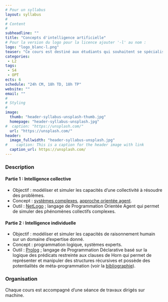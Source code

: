```yaml
---
# Pour un syllabus
layout: syllabus
#
# Content
#
subheadline: ""
title: "Concepts d'intelligence artificielle"
# Pour la version du logo pour la licence ajouter '-l' au nom :
logo: "logo_blanc-l.png"
teaser: "Ce cours est destiné aux étudiants qui souhaitent se spécialiser en intelligence artificielle. "
categories: 
 - L2
tags:
 - S4
 - OPT
ects: 6
schedule: "24h CM, 18h TD, 18h TP"
website: ""
email: ""
#
# Styling
#
image:
  thumb: "header-syllabus-unsplash-thumb.jpg"
  homepage: "header-syllabus-unsplash.jpg"
#  caption: "https://unsplash.com/"
  url: "https://unsplash.com/"
header:
  image_fullwidth: "header-syllabus-unsplash.jpg"
#    caption: This is a caption for the header image with link
  caption_url: https://unsplash.com/  
---
```


### Description


#### Partie 1 : Intelligence collective
 - Objectif : modéliser et simuler les capacités d’une collectivité à résoudre des problèmes.
 - Concept : [systèmes complexes](https://fr.wikipedia.org/wiki/Système_complexe#Bibliographie), [approche orientée agent](https://en.wikipedia.org/wiki/Agent-based_model).
 - Outil : [NetLogo](https://ccl.northwestern.edu/netlogo/) ; langage de Programmation Orientée Agent qui permet de simuler des phénomènes collectifs complexes.

#### Partie 2 :  Intelligence individuelle
- Objectif : modéliser et simuler les capacités de raisonnement humain sur un domaine d’expertise donné.
- Concept : programmation logique, systèmes experts.
- Outil : [Prolog](https://www.swi-prolog.org) ; langage de Programmation Déclarative basé sur la logique des prédicats restreinte aux clauses de Horn qui permet de représenter et manipuler des structures récursives et possède des potentialités de méta-programmation (voir la [bibliographie](https://fr.wikipedia.org/wiki/Prolog#Bibliographie)).


### Organisation
Chaque cours est accompagné d’une séance de travaux dirigés sur machine.


